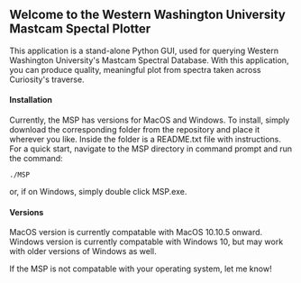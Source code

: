 ## Welcome to the Western Washington University Mastcam Spectal Plotter

This application is a stand-alone Python GUI, used for querying Western Washington University's Mastcam Spectral Database. With this application, you can produce quality, meaningful plot from spectra taken across Curiosity's traverse.

#### Installation

Currently, the MSP has versions for MacOS and Windows. To install, simply download the corresponding folder from the repository and place it wherever you like. Inside the folder is a README.txt file with instructions. For a quick start, navigate to the MSP directory in command prompt and run the command:
```
./MSP
```
or, if on Windows, simply double click MSP.exe.

#### Versions
MacOS version is currently compatable with MacOS 10.10.5 onward.
Windows version is currently compatable with Windows 10, but may work with older versions of Windows as well.

If the MSP is not compatable with your operating system, let me know!
